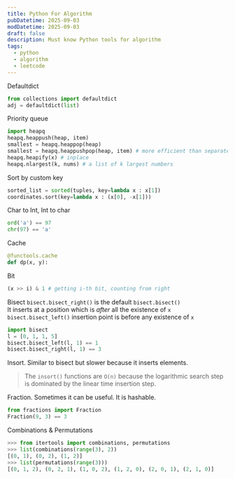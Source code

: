 ```yaml
---
title: Python For Algorithm
pubDatetime: 2025-09-03
modDatetime: 2025-09-03
draft: false
description: Must know Python tools for algorithm
tags:
  - python
  - algorithm
  - leetcode
---
```


Defaultdict

```py
from collections import defaultdict
adj = defaultdict(list)
```

Priority queue

```py
import heapq
heapq.heappush(heap, item)
smallest = heapq.heappop(heap)
smallest = heapq.heappushpop(heap, item) # more efficient than separated
heapq.heapify(x) # inplace
heapq.nlargest(k, nums) # a list of k largest numbers
```

Sort by custom key

```py
sorted_list = sorted(tuples, key=lambda x : x[1])
coordinates.sort(key=lambda x : (x[0], -x[1]))
```

Char to Int, Int to char

```py
ord('a') == 97
chr(97) == 'a'
```

Cache

```py
@functools.cache
def dp(x, y):
```

Bit

```py
(x >> i) & 1 # getting i-th bit, counting from right
```

Bisect
`bisect.bisect_right()` is the default `bisect.bisect()`\
It inserts at a position which is _after_ all the existence of `x`\
`bisect.bisect_left()` insertion point is before any existence of `x`

```py
import bisect
l = [0, 1, 1, 5]
bisect.bisect_left(l, 1) == 1
bisect.bisect_right(l, 1) == 3
```

Insort. Similar to bisect but slower because it inserts elements.

> The `insort()` functions are `O(n)` because the logarithmic search step is dominated by the linear time insertion step.

Fraction.
Sometimes it can be useful. It is hashable.

```py
from fractions import Fraction
Fraction(9, 3) == 3
```

Combinations & Permutations

```py
>>> from itertools import combinations, permutations
>>> list(combinations(range(3), 2))
[(0, 1), (0, 2), (1, 2)]
>>> list(permutations(range(3)))
[(0, 1, 2), (0, 2, 1), (1, 0, 2), (1, 2, 0), (2, 0, 1), (2, 1, 0)]
```
